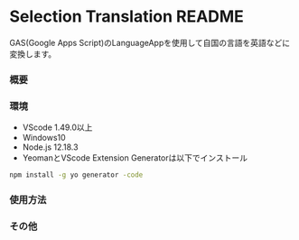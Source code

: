 # Selection Translation README

GAS(Google Apps Script)のLanguageAppを使用して自国の言語を英語などに変換します。

### 概要

### 環境
* VScode 1.49.0以上
* Windows10
* Node.js 12.18.3
* YeomanとVScode Extension Generatorは以下でインストール
```cmd
npm install -g yo generator -code
```

### 使用方法

### その他

